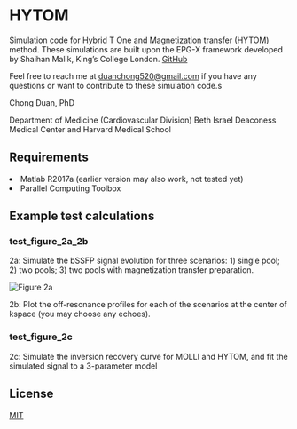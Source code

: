 

# HYTOM
Simulation code for Hybrid T One and Magnetization transfer (HYTOM) method.  These simulations are built upon the EPG-X framework developed by Shaihan Malik, King’s College London. <a href="https://github.com/shaihanmalik">GitHub</a>

Feel free to reach me at <a href="mailto:duanchong520@gmail.com">duanchong520@gmail.com</a> if you have any questions or want to contribute to these simulation code.s

Chong Duan, PhD

Department of Medicine (Cardiovascular Division)
Beth Israel Deaconess Medical Center and Harvard Medical School

## Requirements
<li>Matlab R2017a (earlier version may also work, not tested yet)</li>
<li>Parallel Computing Toolbox</li>

## Example test calculations
### test_figure_2a_2b
2a: Simulate the bSSFP signal evolution for three scenarios: 1) single pool; 2) two pools; 3) two pools with magnetization transfer preparation.

![Figure 2a](HYTOM/Images/bSSFP_profile.tif)

2b: Plot the off-resonance profiles for each of the scenarios at the center of kspace (you may choose any echoes).

### test_figure_2c
2c: Simulate the inversion recovery curve for MOLLI and HYTOM, and fit the simulated signal to a 3-parameter model

## License

<a href="https://choosealicense.com/licenses/mit/">MIT</a>

